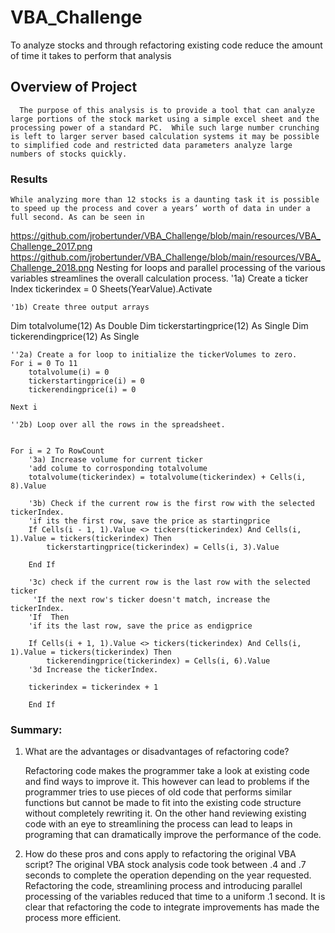 # VBA_Challenge
To analyze stocks and through refactoring existing code reduce the amount of time it takes to perform that analysis
##	Overview of Project
      The purpose of this analysis is to provide a tool that can analyze large portions of the stock market using a simple excel sheet and the processing power of a standard PC.  While such large number crunching is left to larger server based calculation systems it may be possible to simplified code and restricted data parameters analyze large numbers of stocks quickly.
###	Results
    While analyzing more than 12 stocks is a daunting task it is possible to speed up the process and cover a years’ worth of data in under a full second. As can be seen in 
https://github.com/jrobertunder/VBA_Challenge/blob/main/resources/VBA_Challenge_2017.png
https://github.com/jrobertunder/VBA_Challenge/blob/main/resources/VBA_Challenge_2018.png
    Nesting for loops and parallel processing of the various variables streamlines the overall calculation process.
'1a) Create a ticker Index
        tickerindex = 0
        Sheets(YearValue).Activate

    '1b) Create three output arrays
   Dim totalvolume(12) As Double
   Dim tickerstartingprice(12) As Single
   Dim tickerendingprice(12) As Single
      
    ''2a) Create a for loop to initialize the tickerVolumes to zero.
    For i = 0 To 11
        totalvolume(i) = 0
        tickerstartingprice(i) = 0
        tickerendingprice(i) = 0
        
    Next i
    
    ''2b) Loop over all the rows in the spreadsheet.
    
      
    For i = 2 To RowCount
        '3a) Increase volume for current ticker
        'add colume to corrosponding totalvolume
        totalvolume(tickerindex) = totalvolume(tickerindex) + Cells(i, 8).Value
        
        '3b) Check if the current row is the first row with the selected tickerIndex.
        'if its the first row, save the price as startingprice
        If Cells(i - 1, 1).Value <> tickers(tickerindex) And Cells(i, 1).Value = tickers(tickerindex) Then
            tickerstartingprice(tickerindex) = Cells(i, 3).Value
        
        End If
        
        '3c) check if the current row is the last row with the selected ticker
         'If the next row's ticker doesn't match, increase the tickerIndex.
        'If  Then
        'if its the last row, save the price as endigprice
        
        If Cells(i + 1, 1).Value <> tickers(tickerindex) And Cells(i, 1).Value = tickers(tickerindex) Then
            tickerendingprice(tickerindex) = Cells(i, 6).Value
        '3d Increase the tickerIndex.
        
        tickerindex = tickerindex + 1
       
        End If
###	Summary: 

1.	What are the advantages or disadvantages of refactoring code?
	
    Refactoring code makes the programmer take a look at existing code and find ways to improve it. This however can lead to problems if the programmer tries to use pieces of old code that performs similar functions but cannot be made to fit into the existing code structure without completely rewriting it.  On the other hand reviewing existing code with an eye to streamlining the process can lead to leaps in programing that can dramatically improve the performance of the code.

2.	How do these pros and cons apply to refactoring the original VBA script?
    The original VBA stock analysis code took between .4 and .7 seconds to complete the operation depending on the year requested.  Refactoring the code, streamlining process and introducing parallel processing of the variables reduced that time to a uniform .1 second.  It is clear that refactoring the code to integrate improvements has made the process more efficient. 
